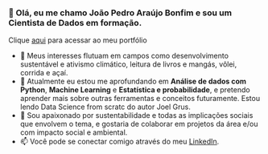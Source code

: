 <h3>👋 Olá, eu me chamo João Pedro Araújo Bonfim e sou um Cientista de Dados em formação.</h3>

 Clique [aqui](https://www.datascienceportfol.io/jpdatahive) para acessar ao meu portfólio

- 👀 Meus interesses flutuam em campos como desenvolvimento sustentável e ativismo climático, leitura de livros e mangás, vôlei, corrida e açaí.
- 🌱 Atualmente eu estou me aprofundando em **Análise de dados com Python**, **Machine Learning** e **Estatística e probabilidade**, e pretendo aprender mais sobre outras ferramentas e conceitos futuramente. Estou lendo Data Science from scratc do autor Joel Grus.
- 💞️ Sou apaixonado por sustentabilidade e todas as implicações sociais que envolvem o tema, e gostaria de colaborar em projetos da área e/ou com impacto social e ambiental.
- 📫 Você pode se conectar comigo através do meu [LinkedIn](https://www.linkedin.com/in/jo%C3%A3o-pedro-ara%C3%BAjo-bonfim-0368b723a/).
